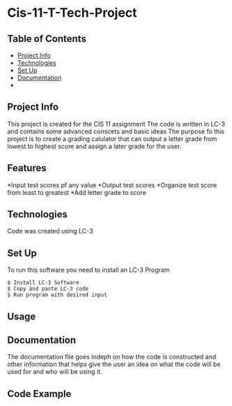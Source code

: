# Cis-11-T-Tech-Project
## Table of Contents
* [Project Info](#ProjectInfo)
* [Technologies](#Technologies)
* [Set Up](#SetUp)
* [Documentation](#Ducumentation)
* 
## Project Info
This project is created for the CIS 11 assignment
The code is written in LC-3 and contains some advanced conscets and basic ideas
The purpose fo this project is to create a grading calulator that can output a letter grade from lowest to highest score and assign a later grade for the user.
## Features
*Input test scores pf any value
*Output test scores
*Organize test score from least to greatest
*Add letter grade to score
## Technologies
Code was created using LC-3
## Set Up
To run this software you need to install an LC-3 Program
```
$ Install LC-3 Software
$ Copy and paste LC-3 code
$ Run program with desired input
```
## Usage

## Documentation
The documentation file goes indeph on how the code is constructed and other information that helps give the user an idea on what the code will be used for and who will be using it.
## Code Example
